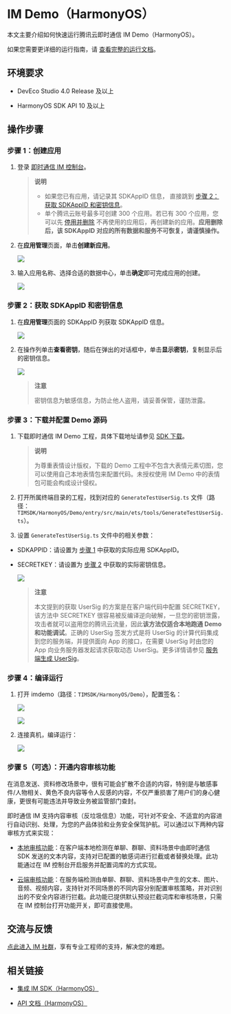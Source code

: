 # IM Demo（HarmonyOS）

本文主要介绍如何快速运行腾讯云即时通信 IM Demo（HarmonyOS）。

如果您需要更详细的运行指南，请 [查看完整的运行文档](TODO)。

## 环境要求

- DevEco Studio 4.0 Release 及以上

- HarmonyOS SDK API 10 及以上

## 操作步骤

### 步骤 1：创建应用

1. 登录 [即时通信 IM 控制台](https://console.cloud.tencent.com/im)。

   > **说明**
   >
   > - 如果您已有应用，请记录其 SDKAppID 信息， 直接跳到 [步骤 2：获取 SDKAppID 和密钥信息](#步骤-2获取-sdkappid-和密钥信息)。
   > - 单个腾讯云账号最多可创建 300 个应用。若已有 300 个应用，您可以先 [停用并删除](https://cloud.tencent.com/document/product/269/32578#.E5.81.9C.E7.94.A8.2F.E5.88.A0.E9.99.A4.E5.BA.94.E7.94.A8) 不再使用的应用后，再创建新的应用。**应用删除后，该 SDKAppID 对应的所有数据和服务不可恢复，请谨慎操作。**

2. 在**应用管理**页面，单击**创建新应用**。

   ![](https://im.sdk.qcloud.com/doc/HarmonyOS/doc-image/1.png)

3. 输入应用名称、选择合适的数据中心，单击**确定**即可完成应用的创建。

   ![](https://im.sdk.qcloud.com/doc/HarmonyOS/doc-image/2.png)

### 步骤 2：获取 SDKAppID 和密钥信息

1. 在**应用管理**页面的 SDKAppID 列获取 SDKAppID 信息。

   ![](https://im.sdk.qcloud.com/doc/HarmonyOS/doc-image/3.png.jpeg)

2. 在操作列单击**查看密钥**，随后在弹出的对话框中，单击**显示密钥**，复制显示后的密钥信息。

   ![](https://im.sdk.qcloud.com/doc/HarmonyOS/doc-image/4.png.jpeg)

   > **注意**
   >
   > 密钥信息为敏感信息，为防止他人盗用，请妥善保管，谨防泄露。

### 步骤 3：下载并配置 Demo 源码

1. 下载即时通信 IM Demo 工程，具体下载地址请参见 [SDK 下载](https://cloud.tencent.com/document/product/269/36887)。

   > **说明**
   >
   > 为尊重表情设计版权，下载的 Demo 工程中不包含大表情元素切图，您可以使用自己本地表情包来配置代码。未授权使用 IM Demo 中的表情包可能会构成设计侵权。

2. 打开所属终端目录的工程，找到对应的 `GenerateTestUserSig.ts` 文件（路径：`TIMSDK/HarmonyOS/Demo/entry/src/main/ets/tools/GenerateTestUserSig.ts`）。

3. 设置 `GenerateTestUserSig.ts` 文件中的相关参数：

- SDKAPPID：请设置为 [步骤 1](#步骤-1创建应用) 中获取的实际应用 SDKAppID。

- SECRETKEY：请设置为 [步骤 2](#步骤-2获取-sdkappid-和密钥信息) 中获取的实际密钥信息。

  ![](https://im.sdk.qcloud.com/doc/HarmonyOS/doc-image/5.png)

  > **注意**
  >
  > 本文提到的获取 UserSig 的方案是在客户端代码中配置 SECRETKEY，该方法中 SECRETKEY 很容易被反编译逆向破解，一旦您的密钥泄露，攻击者就可以盗用您的腾讯云流量，因此**该方法仅适合本地跑通 Demo 和功能调试**。正确的 UserSig 签发方式是将 UserSig 的计算代码集成到您的服务端，并提供面向 App 的接口，在需要 UserSig 时由您的 App 向业务服务器发起请求获取动态 UserSig。更多详情请参见 [服务端生成 UserSig](https://cloud.tencent.com/document/product/269/32688#GeneratingdynamicUserSig)。

### 步骤 4：编译运行

1. 打开 imdemo（路径：`TIMSDK/HarmonyOS/Demo`），配置签名：

   ![](https://im.sdk.qcloud.com/doc/HarmonyOS/doc-image/6.png)

   ![](https://im.sdk.qcloud.com/doc/HarmonyOS/doc-image/7.png)

2. 连接真机，编译运行：

   ![](https://im.sdk.qcloud.com/doc/HarmonyOS/doc-image/8.png)

### 步骤 5（可选）：开通内容审核功能

在消息发送、资料修改场景中，很有可能会扩散不合适的内容，特别是与敏感事件/人物相关、黄色不良内容等令人反感的内容，不仅严重损害了用户们的身心健康，更很有可能违法并导致业务被监管部门查封。

即时通信 IM 支持内容审核（反垃圾信息）功能，可针对不安全、不适宜的内容进行自动识别、处理，为您的产品体验和业务安全保驾护航。可以通过以下两种内容审核方式来实现：

- [本地审核功能](https://cloud.tencent.com/document/product/269/83795#bdsh)：在客户端本地检测在单聊、群聊、资料场景中由即时通信 SDK 发送的文本内容，支持对已配置的敏感词进行拦截或者替换处理。此功能通过在 IM 控制台开启服务并配置词库的方式实现。

- [云端审核功能](https://cloud.tencent.com/document/product/269/83795#ydsh)：在服务端检测由单聊、群聊、资料场景中产生的文本、图片、音频、视频内容，支持针对不同场景的不同内容分别配置审核策略，并对识别出的不安全内容进行拦截。此功能已提供默认预设拦截词库和审核场景，只需在 IM 控制台打开功能开关，即可直接使用。

## 交流与反馈

[点此进入 IM 社群](https://zhiliao.qq.com/s/c5GY7HIM62CK)，享有专业工程师的支持，解决您的难题。

## 相关链接

- [集成 IM SDK（HarmonyOS）](TODO)

- [API 文档（HarmonyOS）](TODO)
